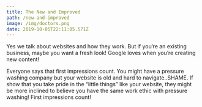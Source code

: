 ```yaml
---
title: The New and Improved
path: /new-and-improved
image: /img/doctors.png
date: 2019-10-05T22:11:05.571Z
---
```

Yes we talk about websites and how they work. But if you‘re an existing business, maybe you want a fresh look! Google loves when you’re creating new content! 

Everyone says that first impressions count. You might have a pressure washing company but your website is old and hard to navigate..SHAME. If show that you take pride in the “little things” like your website, they might be more inclined to believe you have the same work ethic with pressure washing! First impressions count!
